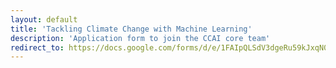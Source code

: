 ```yaml
---
layout: default
title: 'Tackling Climate Change with Machine Learning'
description: 'Application form to join the CCAI core team'
redirect_to: https://docs.google.com/forms/d/e/1FAIpQLSdV3dgeRu59kJxqN0Sc8OVxFmFAFcbd-ovdKuls3kutSjc50A/viewform
---
```


